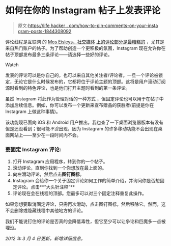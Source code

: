 # 如何在你的 Instagram 帖子上发表评论

> 原文:[https://life hacker . com/how-to-pin-comments-on-your-insta gram-posts-1844308092](https://lifehacker.com/how-to-pin-comments-on-your-instagram-posts-1844308092)

评论线程是互联网 的 [Mos Eisleys，社交媒体](https://www.youtube.com/watch?v=Xcb4_QwP6fE) [上的评论部分是最糟糕的](https://lifehacker.com/how-to-report-racist-or-abusive-posts-on-social-media-1843836814) ，尤其是来自热门账户的帖子。为了帮助创造一个更积极的氛围，Instagram 现在允许你在帖子顶部发布最多三条评论——请选择一些好的评论。

Watch

发表的评论可以是你自己的，也可以来自其他关注者/评论者。一旦一个评论被锁定，无论它是什么时候发布的，它都将位于评论主题的顶部。这将是用户滚动订阅源时看到的特色评论，也是他们打开主题时看到的第一条评论。

虽然 Instagram 将此作为管理对话的一种方式 ，但固定评论也可以用于在帖子中添加后续信息。例如，你可以发布一个更新来宣布赠品的获胜者(前提是你在 Instagram 上做这种事情)。

该功能现已面向 iOS 和 Android 用户推出。我也查了一下桌面浏览器版本有没有但是还没看到；很可能*不会*出现，因为 Instagram 的许多移动功能不会出现在桌面网站上——至少在一段时间内不会。

### 要固定 Instagram 评论:

1.  打开 Instagram 应用程序，转到你的一个帖子。
2.  滚动评论，直到你找到一个你想放在最上面的。
3.  向左滑动评论，然后点击**图钉图标**。
4.  Instagram 会给你一个关于固定评论如何工作的简单介绍，并询问你是否想固定评论。点击**“大头针注释”**
5.  评论现在会在线程的顶部。您最多可以对三个固定注释重复此操作。

如果您想要取消固定评论，只需再次滑动，点击图钉图标，然后移除它。然而，这不会删除或隐藏线程中其他地方的评论。

我们不能说钉住的评论是否真的会降低毒性，但它至少可以让争论和巨魔多一点被埋没。

*2012 年 3 月 4 日更新，新增详细信息。*